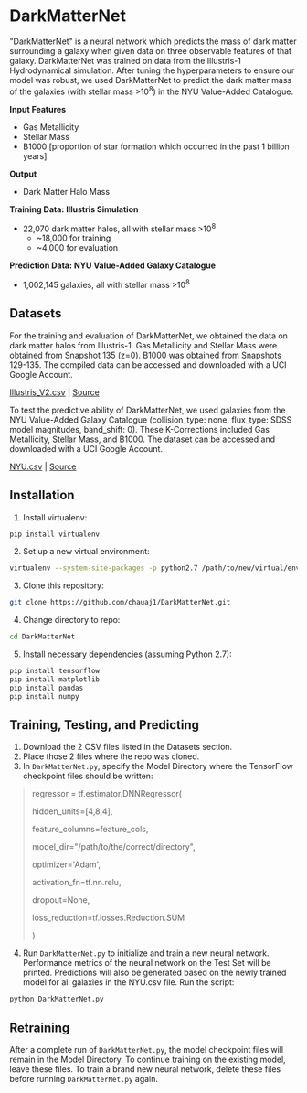 # DarkMatterNet
"DarkMatterNet" is a neural network which predicts the mass of dark matter surrounding a galaxy when given data on three observable features of that galaxy. DarkMatterNet was trained on data from the Illustris-1 Hydrodynamical simulation. After tuning the hyperparameters to ensure our model was robust, we used DarkMatterNet to predict the dark matter mass of the galaxies (with stellar mass >10<sup>8</sup>) in the NYU Value-Added Catalogue.

**Input Features**
* Gas Metallicity
* Stellar Mass
* B1000 [proportion of star formation which occurred in the past 1 billion years]

**Output**
* Dark Matter Halo Mass

**Training Data: Illustris Simulation**
* 22,070 dark matter halos, all with stellar mass >10<sup>8</sup>
  * ~18,000 for training
  * ~4,000 for evaluation

**Prediction Data: NYU Value-Added Galaxy Catalogue**
* 1,002,145 galaxies, all with stellar mass >10<sup>8</sup>


## Datasets
For the training and evaluation of DarkMatterNet, we obtained the data on dark matter halos from Illustris-1. Gas Metallicity and Stellar Mass were obtained from Snapshot 135 (z=0). B1000 was obtained from Snapshots 129-135. The compiled data can be accessed and downloaded with a UCI Google Account.

[Illustris_V2.csv](https://drive.google.com/a/uci.edu/file/d/1gg0eeuadNAWKssdDmyB84M4uXk9Igo0i/view?usp=sharing) | [Source](http://www.illustris-project.org/data/downloads/Illustris-1/)

To test the predictive ability of DarkMatterNet, we used galaxies from the NYU Value-Added Galaxy Catalogue (collision_type: none, flux_type: SDSS model magnitudes, band_shift: 0). These K-Corrections included Gas Metallicity, Stellar Mass, and B1000. The dataset can be accessed and downloaded with a UCI Google Account.

[NYU.csv](https://drive.google.com/a/uci.edu/file/d/1B2RFeulePGP9NfdEODWOQ0bixO-vv3zv/view?usp=sharing) | [Source](http://cosmo.nyu.edu/blanton/vagc/kcorrect.html)

## Installation
1. Install virtualenv:
```bash
pip install virtualenv
```
2. Set up a new virtual environment:
```bash
virtualenv --system-site-packages -p python2.7 /path/to/new/virtual/env
```
3. Clone this repository:
```bash
git clone https://github.com/chauaj1/DarkMatterNet.git
```
4. Change directory to repo:
```bash
cd DarkMatterNet
```
5. Install necessary dependencies (assuming Python 2.7):
```bash
pip install tensorflow
pip install matplotlib
pip install pandas
pip install numpy
```

## Training, Testing, and Predicting
1. Download the 2 CSV files listed in the Datasets section.
2. Place those 2 files where the repo was cloned.
3. In `DarkMatterNet.py`, specify the Model Directory where the TensorFlow checkpoint files should be written:
>regressor = tf.estimator.DNNRegressor(
>
>hidden_units=[4,8,4],
>
>feature_columns=feature_cols,
>
>model_dir="/path/to/the/correct/directory",
>
>optimizer='Adam',
>
>activation_fn=tf.nn.relu,
>
>dropout=None,
>
>loss_reduction=tf.losses.Reduction.SUM
>
>)

4. Run `DarkMatterNet.py` to initialize and train a new neural network. Performance metrics of the neural network on the Test Set will be printed. Predictions will also be generated based on the newly trained model for all galaxies in the NYU.csv file. Run the script:
```bash
python DarkMatterNet.py
```

## Retraining
After a complete run of `DarkMatterNet.py`, the model checkpoint files will remain in the Model Directory. To continue training on the existing model, leave these files. To train a brand new neural network, delete these files before running `DarkMatterNet.py` again.
